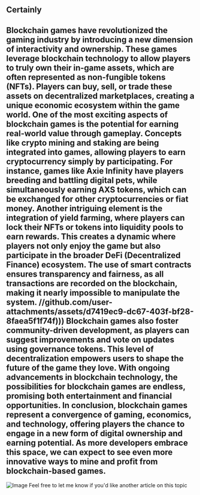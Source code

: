 Certainly
---
Blockchain games have revolutionized the gaming industry by introducing a new dimension of interactivity and ownership. These games leverage blockchain technology to allow players to truly own their in-game assets, which are often represented as non-fungible tokens (NFTs). Players can buy, sell, or trade these assets on decentralized marketplaces, creating a unique economic ecosystem within the game world.
One of the most exciting aspects of blockchain games is the potential for earning real-world value through gameplay. Concepts like crypto mining and staking are being integrated into games, allowing players to earn cryptocurrency simply by participating. For instance, games like Axie Infinity have players breeding and battling digital pets, while simultaneously earning AXS tokens, which can be exchanged for other cryptocurrencies or fiat money.
Another intriguing element is the integration of yield farming, where players can lock their NFTs or tokens into liquidity pools to earn rewards. This creates a dynamic where players not only enjoy the game but also participate in the broader DeFi (Decentralized Finance) ecosystem. The use of smart contracts ensures transparency and fairness, as all transactions are recorded on the blockchain, making it nearly impossible to manipulate the system.
 //github.com/user-attachments/assets/d7419ec9-dc67-403f-bf28-8faea5f1f74f)))
Blockchain games also foster community-driven development, as players can suggest improvements and vote on updates using governance tokens. This level of decentralization empowers users to shape the future of the game they love. With ongoing advancements in blockchain technology, the possibilities for blockchain games are endless, promising both entertainment and financial opportunities.
In conclusion, blockchain games represent a convergence of gaming, economics, and technology, offering players the chance to engage in a new form of digital ownership and earning potential. As more developers embrace this space, we can expect to see even more innovative ways to mine and profit from blockchain-based games.
--- 

![Image](https://github.com/user-attachments/assets/d7419ec9-dc67-403f-bf28-8faea5f1f74f)
Feel free to let me know if you'd like another article on this topic
